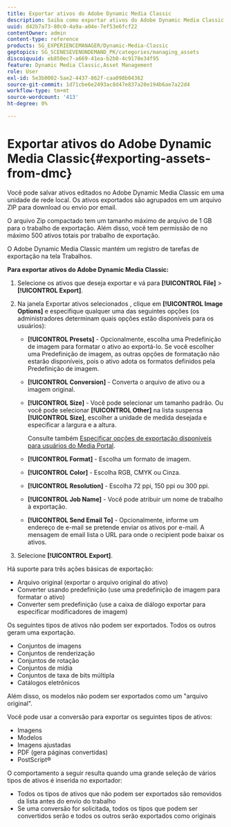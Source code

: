 ```yaml
---
title: Exportar ativos do Adobe Dynamic Media Classic
description: Saiba como exportar ativos do Adobe Dynamic Media Classic.
uuid: d42b7a73-80c0-4a9a-a04e-7ef53e6fcf22
contentOwner: admin
content-type: reference
products: SG_EXPERIENCEMANAGER/Dynamic-Media-Classic
geptopics: SG_SCENESEVENONDEMAND_PK/categories/managing_assets
discoiquuid: eb850ec7-a669-41ea-b2b0-4c9178e34f95
feature: Dynamic Media Classic,Asset Management
role: User
exl-id: 5e3b0002-5ae2-4437-862f-caa098b04362
source-git-commit: 1d71cbe6e2493ac8d47e837a20e194b6ae7a22d4
workflow-type: tm+mt
source-wordcount: '413'
ht-degree: 0%

---
```


# Exportar ativos do Adobe Dynamic Media Classic{#exporting-assets-from-dmc}

Você pode salvar ativos editados no Adobe Dynamic Media Classic em uma unidade de rede local. Os ativos exportados são agrupados em um arquivo ZIP para download ou envio por email.

O arquivo Zip compactado tem um tamanho máximo de arquivo de 1 GB para o trabalho de exportação. Além disso, você tem permissão de no máximo 500 ativos totais por trabalho de exportação.

O Adobe Dynamic Media Classic mantém um registro de tarefas de exportação na tela Trabalhos.

**Para exportar ativos do Adobe Dynamic Media Classic:**

1. Selecione os ativos que deseja exportar e vá para **[!UICONTROL File]** > **[!UICONTROL Export]**.
1. Na janela Exportar ativos selecionados , clique em **[!UICONTROL Image Options]** e especifique qualquer uma das seguintes opções (os administradores determinam quais opções estão disponíveis para os usuários):

   * **[!UICONTROL Presets]** - Opcionalmente, escolha uma Predefinição de imagem para formatar o ativo ao exportá-lo. Se você escolher uma Predefinição de imagem, as outras opções de formatação não estarão disponíveis, pois o ativo adota os formatos definidos pela Predefinição de imagem.

   * **[!UICONTROL Conversion]** - Converta o arquivo de ativo ou a imagem original.

   * **[!UICONTROL Size]** - Você pode selecionar um tamanho padrão. Ou você pode selecionar **[!UICONTROL Other]** na lista suspensa **[!UICONTROL Size]**, escolher a unidade de medida desejada e especificar a largura e a altura.

      Consulte também [Especificar opções de exportação disponíveis para usuários do Media Portal](specifying-export-options-available-media.md#specifying_export_options_available_to_media_portal_users).

   * **[!UICONTROL Format]** - Escolha um formato de imagem.

   * **[!UICONTROL Color]** - Escolha RGB, CMYK ou Cinza.

   * **[!UICONTROL Resolution]** - Escolha 72 ppi, 150 ppi ou 300 ppi.

   * **[!UICONTROL Job Name]** - Você pode atribuir um nome de trabalho à exportação.

   * **[!UICONTROL Send Email To]** - Opcionalmente, informe um endereço de e-mail se pretende enviar os ativos por e-mail. A mensagem de email lista o URL para onde o recipient pode baixar os ativos.

1. Selecione **[!UICONTROL Export]**.

Há suporte para três ações básicas de exportação:

* Arquivo original (exportar o arquivo original do ativo)
* Converter usando predefinição (use uma predefinição de imagem para formatar o ativo)
* Converter sem predefinição (use a caixa de diálogo exportar para especificar modificadores de imagem)

Os seguintes tipos de ativos não podem ser exportados. Todos os outros geram uma exportação.

* Conjuntos de imagens
* Conjuntos de renderização
* Conjuntos de rotação
* Conjuntos de mídia
* Conjuntos de taxa de bits múltipla
* Catálogos eletrônicos

Além disso, os modelos não podem ser exportados como um &quot;arquivo original&quot;.

Você pode usar a conversão para exportar os seguintes tipos de ativos:

* Imagens
* Modelos
* Imagens ajustadas
* PDF (gera páginas convertidas)
* PostScript®

O comportamento a seguir resulta quando uma grande seleção de vários tipos de ativos é inserida no exportador:

* Todos os tipos de ativos que não podem ser exportados são removidos da lista antes do envio do trabalho
* Se uma conversão for solicitada, todos os tipos que podem ser convertidos serão e todos os outros serão exportados como originais
